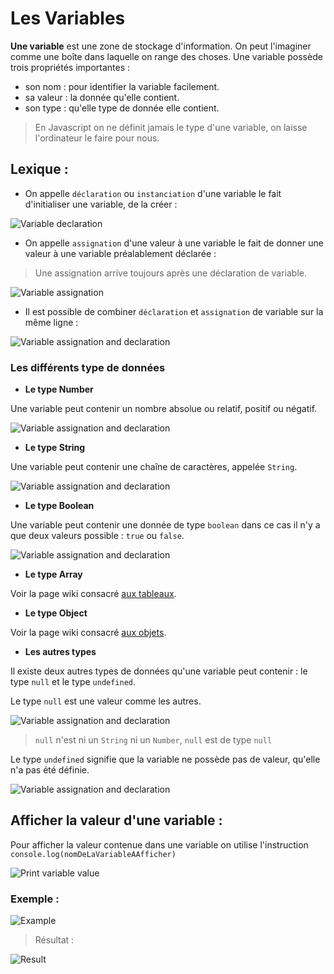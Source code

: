 # Les Variables

**Une variable** est une zone de stockage d'information. 
On peut l'imaginer comme une boîte dans laquelle on range des choses. 
Une variable possède trois propriétés importantes :

* son nom : pour identifier la variable facilement.
* sa valeur : la donnée qu'elle contient.
* son type : qu'elle type de donnée elle contient.

> En Javascript on ne définit jamais le type d'une variable, on laisse l'ordinateur le faire pour nous.

## Lexique :
* On appelle `déclaration` ou `instanciation` d'une variable le fait d'initialiser une variable, de la créer :

![Variable declaration](https://raw.githubusercontent.com/TresorDeKelloggS/Lille_JavaScript_Wiki/master/ressources/variables/declaration.png)


* On appelle `assignation` d'une valeur à une variable le fait de donner une valeur à une variable préalablement déclarée :

> Une assignation arrive toujours après une déclaration de variable.

![Variable assignation](https://raw.githubusercontent.com/TresorDeKelloggS/Lille_JavaScript_Wiki/master/ressources/variables/assignation.png)

* Il est possible de combiner `déclaration` et `assignation` de variable sur la même ligne :

![Variable assignation and declaration](https://raw.githubusercontent.com/TresorDeKelloggS/Lille_JavaScript_Wiki/master/ressources/variables/assignation_declaration.png)

### Les différents type de données

* **Le type Number**

Une variable peut contenir un nombre absolue ou relatif, positif ou négatif.

![Variable assignation and declaration](https://raw.githubusercontent.com/TresorDeKelloggS/Lille_JavaScript_Wiki/master/ressources/variables/number.png)

* **Le type String**

Une variable peut contenir une chaîne de caractères, appelée `String`.

![Variable assignation and declaration](https://raw.githubusercontent.com/TresorDeKelloggS/Lille_JavaScript_Wiki/master/ressources/variables/string.png)

* **Le type Boolean**

Une variable peut contenir une donnée de type `boolean` dans ce cas il n'y a que deux valeurs possible : `true` ou `false`.

![Variable assignation and declaration](https://raw.githubusercontent.com/TresorDeKelloggS/Lille_JavaScript_Wiki/master/ressources/variables/boolean.png)

* **Le type Array**

Voir la page wiki consacré [aux tableaux]().

* **Le type Object**

Voir la page wiki consacré [aux objets]().

* **Les autres types**

Il existe deux autres types de données qu'une variable peut contenir : le type `null` et le type `undefined`.

Le type `null` est une valeur comme les autres.

![Variable assignation and declaration](https://raw.githubusercontent.com/TresorDeKelloggS/Lille_JavaScript_Wiki/master/ressources/variables/null.png)
> `null` n'est ni un `String` ni un `Number`, `null` est de type `null`

Le type `undefined` signifie que la variable ne possède pas de valeur, qu'elle n'a pas été définie.

![Variable assignation and declaration](https://raw.githubusercontent.com/TresorDeKelloggS/Lille_JavaScript_Wiki/master/ressources/variables/undefined.png)

## Afficher la valeur d'une variable :

Pour afficher la valeur contenue dans une variable on utilise l'instruction `console.log(nomDeLaVariableAAfficher)`

![Print variable value](https://raw.githubusercontent.com/TresorDeKelloggS/Lille_JavaScript_Wiki/master/ressources/variables/print_variable.png)


### Exemple :

![Example](https://raw.githubusercontent.com/TresorDeKelloggS/Lille_JavaScript_Wiki/master/ressources/variables/example.png)

> Résultat :

![Result](https://raw.githubusercontent.com/TresorDeKelloggS/Lille_JavaScript_Wiki/master/ressources/variables/result.png)

